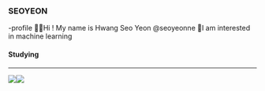 ### SEOYEON 

-profile
👋🏻Hi ! My name is Hwang Seo Yeon @seoyeonne
👀I am interested in machine learning 













<h4>Studying</h4>
<hr/>
 <img src="https://img.shields.io/badge/Python-3776AB?style=flat&logo=Python&logoColor=white"/><img src="https://img.shields.io/badge/HTML5-E34F26?style=flat&logo=HTML5&logoColor=white"/>

